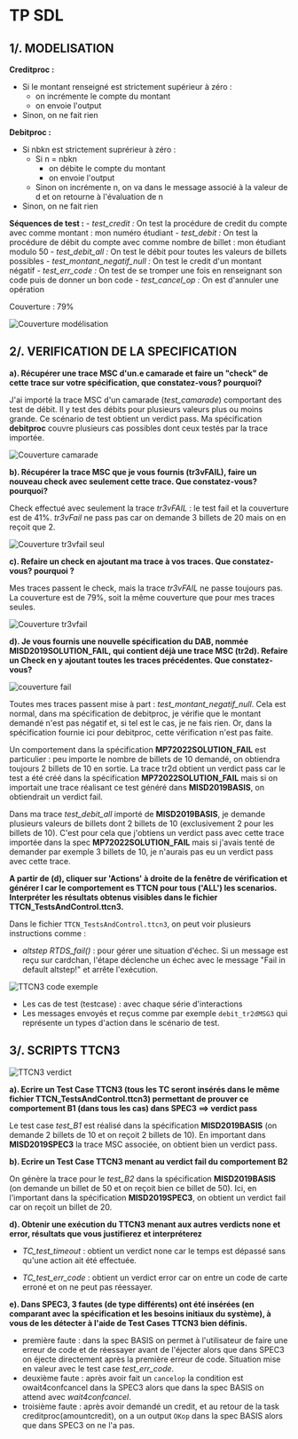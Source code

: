 # TP SDL

## 1/. MODELISATION

**Creditproc :**
- Si le montant renseigné est strictement supérieur à zéro :
    - on incrémente le compte du montant 
    - on envoie l'output
- Sinon, on ne fait rien

**Debitproc :**
- Si nbkn est strictement suprérieur à zéro :
    - Si n = nbkn 
        - on débite le compte du montant
        - on envoie l'output
    - Sinon on incrémente n, on va dans le message associé à la valeur de d et on retourne à l'évaluation de n
- Sinon, on ne fait rien

**Séquences de test :**
    - *test_credit :* On test la procédure de credit du compte avec comme montant : mon numéro étudiant
    - *test_debit :* On test la procédure de débit du compte avec comme nombre de billet : mon étudiant modulo 50
    - *test_debit_all :* On test le débit pour toutes les valeurs de billets possibles
    - *test_montant_negatif_null :* On test le credit d'un montant négatif
    - *test_err_code :* On test de se tromper une fois en renseignant son code puis de donner un bon code
    - *test_cancel_op :* On est d'annuler une opération

Couverture : 79%

![Couverture modélisation](couverture_modélisation.png)


## 2/. VERIFICATION DE LA SPECIFICATION

**a). Récupérer une trace MSC d'un.e camarade et faire un "check" de cette trace sur votre spécification, que constatez-vous? pourquoi?** 

J'ai importé la trace MSC d'un camarade (*test_camarade*) comportant des test de débit. Il y test des débits pour plusieurs valeurs plus ou moins grande. Ce scénario de test obtient un verdict pass. Ma spécification **debitproc** couvre plusieurs cas possibles dont ceux testés par la trace importée.

![Couverture camarade](couverture_camarade.png)

**b). Récupérer la trace MSC que je vous fournis (tr3vFAIL), faire un nouveau check avec seulement cette trace. Que constatez-vous? pourquoi?**

Check effectué avec seulement la trace *tr3vFAIL* : le test fail et la couverture est de 41%. *tr3vFail* ne pass pas car on demande 3 billets de 20 mais on en reçoit que 2.

![Couverture tr3vfail seul](couverture_tr3vFail_only.png)

**c). Refaire un check en ajoutant ma trace à vos traces. Que constatez-vous? pourquoi ?**

Mes traces passent le check, mais la trace *tr3vFAIL* ne passe toujours pas. La couverture est de 79%, soit la même couverture que pour mes traces seules.

![Couverture tr3vfail](couverture_tr3vFail.png)

**d). Je vous fournis une nouvelle spécification du DAB, nommée MISD2019SOLUTION_FAIL, qui contient déjà une trace MSC (tr2d). Refaire un Check en y ajoutant toutes les traces précédentes. Que constatez-vous?**

![couverture fail](couverture_spec_fail.png)

Toutes mes traces passent mise à part : *test_montant_negatif_null*. Cela est normal, dans ma spécification de debitproc, je vérifie que le montant demandé n'est pas négatif et, si tel est le cas, je ne fais rien. Or, dans la spécification fournie ici pour debitproc, cette vérification n'est pas faite.

Un comportement dans la spécification **MP72022SOLUTION_FAIL** est particulier : peu importe le nombre de billets de 10 demandé, on obtiendra toujours 2 billets de 10 en sortie. 
La trace tr2d obtient un verdict pass car le test a été créé dans la spécification **MP72022SOLUTION_FAIL** mais si on importait une trace réalisant ce test généré dans **MISD2019BASIS**, on obtiendrait un verdict fail.

Dans ma trace *test_debit_all* importé de **MISD2019BASIS**, je demande plusieurs valeurs de billets dont 2 billets de 10 (exclusivement 2 pour les billets de 10). C'est pour cela que j'obtiens un verdict pass avec cette trace importée dans la spec **MP72022SOLUTION_FAIL** mais si j'avais tenté de demander par exemple 3 billets de 10, je n'aurais pas eu un verdict pass avec cette trace.

**A partir de (d), cliquer sur 'Actions' à droite de la fenêtre de vérification et générer l car le comportement es TTCN pour tous ('ALL') les scenarios. Interpréter les résultats obtenus visibles dans le fichier TTCN_TestsAndControl.ttcn3.**

Dans le fichier ```TTCN_TestsAndControl.ttcn3```, on peut voir plusieurs instructions comme :
- *altstep RTDS_fail()* : pour gérer une situation d'échec. Si un message est reçu sur cardchan, l'étape déclenche un échec avec le message "Fail in default altstep!" et arrête l'exécution.

![TTCN3 code exemple](ttcn3_fail_code.png)

- Les cas de test (testcase) : avec chaque série d'interactions
- Les messages envoyés et reçus comme par exemple ``debit_tr2dMSG3`` qui représente un types d'action dans le scénario de test.

## 3/. SCRIPTS TTCN3

![TTCN3 verdict](spec3_verdict.png)

**a). Ecrire un Test Case TTCN3 (tous les TC seront insérés dans le même fichier TTCN_TestsAndControl.ttcn3) permettant de prouver ce comportement B1 (dans tous les cas) dans SPEC3 ==> verdict pass**

Le test case *test_B1* est réalisé dans la spécification **MISD2019BASIS** (on demande 2 billets de 10 et on reçoit 2 billets de 10). En important dans **MISD2019SPEC3** la trace MSC associée, on obtient bien un verdict pass.

**b). Ecrire un Test Case TTCN3 menant au verdict fail du comportement B2**

On génère la trace pour le *test_B2* dans la spécification **MISD2019BASIS** (on demande un billet de 50 et on reçoit bien ce billet de 50). Ici, en l'important dans la spécification **MISD2019SPEC3**, on obtient un verdict fail car on reçoit un billet de 20.

**d). Obtenir une exécution du TTCN3 menant aux autres verdicts none et error,  résultats que vous justifierez et interpréterez**

- *TC_test_timeout* : obtient un verdict none car le temps est dépassé sans qu'une action ait été effectuée.

- *TC_test_err_code* : obtient un verdict error car on entre un code de carte erroné et on ne peut pas réessayer.

**e). Dans SPEC3, 3 fautes (de type différents) ont été insérées (en comparant avec la spécification et les besoins initiaux du système), à vous de les détecter à l'aide de Test Cases TTCN3 bien définis.**

- première faute : dans la spec BASIS on permet à l'utilisateur de faire une erreur de code et de réessayer avant de l'éjecter alors que dans SPEC3 on éjecte directement après la première erreur de code. Situation mise en valeur avec le test case *test_err_code*.
- deuxième faute : après avoir fait un ``cancelop`` la condition est owait4confcancel dans la SPEC3 alors que dans la spec BASIS on attend avec *wait4confcancel*.
- troisième faute : après avoir demandé un credit, et au retour de la task creditproc(amountcredit), on a un output ``OKop`` dans la spec BASIS alors que dans SPEC3 on ne l'a pas.
